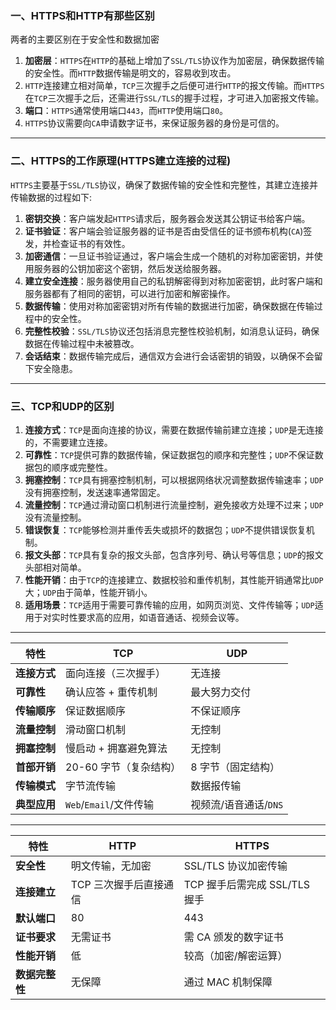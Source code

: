### 一、HTTPS和HTTP有那些区别

两者的主要区别在于安全性和数据加密  

1. **加密层**：`HTTPS`在`HTTP`的基础上增加了`SSL/TLS`协议作为加密层，确保数据传输的安全性。而`HTTP`数据传输是明文的，容易收到攻击。
2. `HTTP`连接建立相对简单，`TCP`三次握手之后便可进行`HTTP`的报文传输。而`HTTPS`在`TCP`三次握手之后，还需进行`SSL/TLS`的握手过程，才可进入加密报文传输。
3. **端口**：`HTTPS`通常使用端口`443`，而`HTTP`使用端口`80`。
4. `HTTPS`协议需要向`CA`申请数字证书，来保证服务器的身份是可信的。

---

### 二、HTTPS的工作原理(HTTPS建立连接的过程)

`HTTPS`主要基于`SSL/TLS`协议，确保了数据传输的安全性和完整性，其建立连接并传输数据的过程如下:

1. **密钥交换**：客户端发起`HTTPS`请求后，服务器会发送其公钥证书给客户端。
2. **证书验证**：客户端会验证服务器的证书是否由受信任的证书颁布机构(`CA`)签发，并检查证书的有效性。
3. **加密通信**：一旦证书验证通过，客户端会生成一个随机的对称加密密钥，并使用服务器的公钥加密这个密钥，然后发送给服务器。
4. **建立安全连接**：服务器使用自己的私钥解密得到对称加密密钥，此时客户端和服务器都有了相同的密钥，可以进行加密和解密操作。
5. **数据传输**：使用对称加密密钥对所有传输的数据进行加密，确保数据在传输过程中的安全性。
6. **完整性校验**：`SSL/TLS`协议还包括消息完整性校验机制，如消息认证码，确保数据在传输过程中未被篡改。
7. **会话结束**：数据传输完成后，通信双方会进行会话密钥的销毁，以确保不会留下安全隐患。

---

### 三、TCP和UDP的区别

1. **连接方式**：`TCP`是面向连接的协议，需要在数据传输前建立连接；`UDP`是无连接的，不需要建立连接。
2. **可靠性**：`TCP`提供可靠的数据传输，保证数据包的顺序和完整性；`UDP`不保证数据包的顺序或完整性。
3. **拥塞控制**：`TCP`具有拥塞控制机制，可以根据网络状况调整数据传输速率；`UDP`没有拥塞控制，发送速率通常固定。
4. **流量控制**：`TCP`通过滑动窗口机制进行流量控制，避免接收方处理不过来；`UDP`没有流量控制。
5. **错误恢复**：`TCP`能够检测并重传丢失或损坏的数据包；`UDP`不提供错误恢复机制。
6. **报文头部**：`TCP`具有复杂的报文头部，包含序列号、确认号等信息；`UDP`的报文头部相对简单。
7. **性能开销**：由于`TCP`的连接建立、数据校验和重传机制，其性能开销通常比`UDP`大；`UDP`由于简单，性能开销小。
8. **适用场景**：`TCP`适用于需要可靠传输的应用，如网页浏览、文件传输等；`UDP`适用于对实时性要求高的应用，如语音通话、视频会议等。
---

| 特性                | TCP                                      | UDP                                      |
|---------------------|------------------------------------------|------------------------------------------|
| **连接方式**        | 面向连接（三次握手）                    | 无连接                                  |
| **可靠性**          | 确认应答 + 重传机制                     | 最大努力交付                            |
| **传输顺序**        | 保证数据顺序                            | 不保证顺序                              |
| **流量控制**        | 滑动窗口机制                            | 无控制                                  |
| **拥塞控制**        | 慢启动 + 拥塞避免算法                   | 无控制                                  |
| **首部开销**        | 20-60 字节（复杂结构）                  | 8 字节（固定结构）                      |
| **传输模式**        | 字节流传输                              | 数据报传输                              |
| **典型应用**        | `Web`/`Email`/文件传输                      | 视频流/语音通话/`DNS`                    |

---
| 特性               | HTTP                                | HTTPS                               |
|--------------------|-------------------------------------|-------------------------------------|
| **安全性**         | 明文传输，无加密                   | SSL/TLS 协议加密传输                |
| **连接建立**       | TCP 三次握手后直接通信             | TCP 握手后需完成 SSL/TLS 握手       |
| **默认端口**       | 80                                 | 443                                |
| **证书要求**       | 无需证书                           | 需 CA 颁发的数字证书                |
| **性能开销**       | 低                                 | 较高（加密/解密运算）               |
| **数据完整性**     | 无保障                             | 通过 MAC 机制保障                   |
